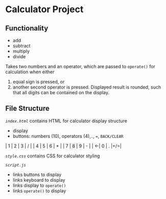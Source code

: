 # Calculator Project

## Functionality 
- add
- subtract
- multiply
- divide 

Takes two numbers and an operator, which are passed to `operate()` for calculation when either 
1) equal sign is pressed, or
2) another second operator is pressed.
Displayed result is rounded, such that all digits can be contained on the display.

## File Structure
*`index.html`* contains HTML for calculator display structure
- display
- buttons: numbers (10), operators (4),`.`, `=`, `BACK/CLEAR`

| 1 | 2 | 3 | / |
| 4 | 5 | 6 | * |
| 7 | 8 | 9 | - |
| <-| 0 | . |+/=|

*`style.css`* contains CSS for calculator styling

*`script.js`* 
- links buttons to display
- links keyboard to display 
- links display to `operate()`   
- links `operate()` to display


